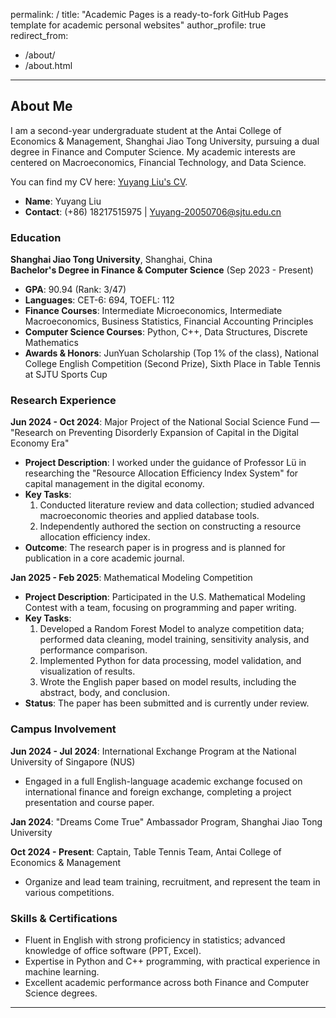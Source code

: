 permalink: /
title: "Academic Pages is a ready-to-fork GitHub Pages template for academic personal websites"
author_profile: true
redirect_from:
  - /about/
  - /about.html
---

## About Me

I am a second-year undergraduate student at the Antai College of Economics & Management, Shanghai Jiao Tong University, pursuing a dual degree in Finance and Computer Science. My academic interests are centered on Macroeconomics, Financial Technology, and Data Science.

You can find my CV here: [Yuyang Liu's CV](../assets/CV.pdf).

- **Name**: Yuyang Liu
- **Contact**: (+86) 18217515975 | Yuyang-20050706@sjtu.edu.cn

### Education

**Shanghai Jiao Tong University**, Shanghai, China  
**Bachelor's Degree in Finance & Computer Science** (Sep 2023 - Present)

- **GPA**: 90.94 (Rank: 3/47)
- **Languages**: CET-6: 694, TOEFL: 112
- **Finance Courses**: Intermediate Microeconomics, Intermediate Macroeconomics, Business Statistics, Financial Accounting Principles
- **Computer Science Courses**: Python, C++, Data Structures, Discrete Mathematics
- **Awards & Honors**: JunYuan Scholarship (Top 1% of the class), National College English Competition (Second Prize), Sixth Place in Table Tennis at SJTU Sports Cup

### Research Experience

**Jun 2024 - Oct 2024**: Major Project of the National Social Science Fund — "Research on Preventing Disorderly Expansion of Capital in the Digital Economy Era"

- **Project Description**: I worked under the guidance of Professor Lü in researching the "Resource Allocation Efficiency Index System" for capital management in the digital economy.
- **Key Tasks**:
  1. Conducted literature review and data collection; studied advanced macroeconomic theories and applied database tools.
  2. Independently authored the section on constructing a resource allocation efficiency index.
- **Outcome**: The research paper is in progress and is planned for publication in a core academic journal.

**Jan 2025 - Feb 2025**: Mathematical Modeling Competition

- **Project Description**: Participated in the U.S. Mathematical Modeling Contest with a team, focusing on programming and paper writing.
- **Key Tasks**:
  1. Developed a Random Forest Model to analyze competition data; performed data cleaning, model training, sensitivity analysis, and performance comparison.
  2. Implemented Python for data processing, model validation, and visualization of results.
  3. Wrote the English paper based on model results, including the abstract, body, and conclusion.
- **Status**: The paper has been submitted and is currently under review.

### Campus Involvement

**Jun 2024 - Jul 2024**: International Exchange Program at the National University of Singapore (NUS)

- Engaged in a full English-language academic exchange focused on international finance and foreign exchange, completing a project presentation and course paper.

**Jan 2024**: "Dreams Come True" Ambassador Program, Shanghai Jiao Tong University

**Oct 2024 - Present**: Captain, Table Tennis Team, Antai College of Economics & Management

- Organize and lead team training, recruitment, and represent the team in various competitions.

### Skills & Certifications

- Fluent in English with strong proficiency in statistics; advanced knowledge of office software (PPT, Excel).
- Expertise in Python and C++ programming, with practical experience in machine learning.
- Excellent academic performance across both Finance and Computer Science degrees.

---





